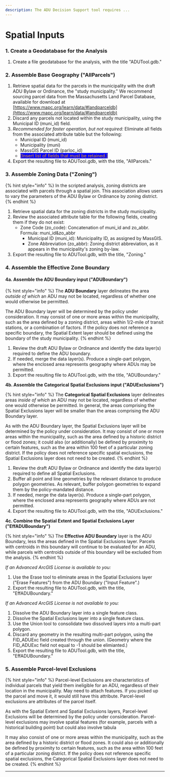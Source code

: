 ```yaml
---
description: The ADU Decision Support tool requires ...
---
```


# Spatial Inputs

### 1.  Create a Geodatabase for the Analysis

1. Create a file geodatabase for the analysis, with the title "ADUTool.gdb."

### 2.  Assemble Base Geography ("AllParcels")

1. Retrieve spatial data for the parcels in the municipality with the draft ADU Bylaw or Ordinance, the "study municipality." We recommend sourcing parcel data from the Massachusetts Land Parcel Database, available for download at [https://www.mapc.org/learn/data/#landparceldb](https://www.mapc.org/learn/data/#landparceldb)
2. Discard any parcels not located within the study municipality, using the Municipal ID (muni\_id) field.&#x20;
3. _Recommended for faster operation, but not required:_ Eliminate all fields from the associated attribute table but the following:
   * Municipal ID (muni\_id)
   * Municipality (muni)
   * MassGIS Parcel ID (parloc\_id)
   * <mark style="color:orange;background-color:blue;">\[Insert list of fields that must be retained.]</mark>
4. Export the resulting file to ADUTool.gdb, with the title, "AllParcels."

### 3.  Assemble Zoning Data ("Zoning")

{% hint style="info" %}
In the scripted analysis, zoning districts are associated with parcels through a spatial join. This association allows users to vary the parameters of the ADU Bylaw or Ordinance by zoning district.
{% endhint %}

1. Retrieve spatial data for the zoning districts in the study municipality.&#x20;
2. Review the associated attribute table for the following fields, creating them if they do not exist:
   * Zone Code (zo\_code): Concatenation of muni\_id and zo\_abbr. Formula: muni\_id\&zo\_abbr
     * Municipal ID (muni\_id): Municipality ID, as assigned by MassGIS.
     * Zone Abbreviation (zo\_abbr): Zoning district abbreviation, as it appears in the municipality's zoning by-law.
3. Export the resulting file to ADUTool.gdb, with the title, "Zoning."

### 4. Assemble the Effective Zone Boundary

#### 4a.  Assemble the ADU Boundary input **("ADUBoundary")**

{% hint style="info" %}
The **ADU Boundary** layer delineates the area _outside of which_ an ADU may not be located, regardless of whether one would otherwise be permitted.&#x20;

The ADU Boundary layer will be determined by the policy under consideration. It may consist of one or more areas within the municipality, such as the area defined by a zoning district, areas within 1/2-mile of transit stations, or a combination of factors. If the policy does not reference a specific boundary, the Spatial Extent layer should be defined using the boundary of the study municipality.
{% endhint %}

1. Review the draft ADU Bylaw or Ordinance and identify the data layer(s) required to define the ADU boundary.&#x20;
2. If needed, merge the data layer(s). Produce a single-part polygon, where the enclosed area represents geography where ADUs may be permitted.
3. Export the resulting file to ADUTool.gdb, with the title, "ADUBoundary."

**4b.  Assemble the Categorical Spatial Exclusions input ("ADUExclusions")**

{% hint style="info" %}
The **Categorical Spatial Exclusions** layer delineates areas _inside of which_ an ADU may not be located, regardless of whether one would otherwise be permitted. In general, the areas comprising the Spatial Exclusions layer will be smaller than the areas comprising the ADU Boundary layer.

As with the ADU Boundary layer, the Spatial Exclusions layer will be determined by the policy under consideration. It may consist of one or more areas within the municipality, such as the area defined by a historic district or flood zones; it could also (or additionally) be defined by proximity to certain features, such as the area within 100 feet of a particular zoning district. If the policy does not reference specific spatial exclusions, the Spatial Exclusions layer does not need to be created.
{% endhint %}

1. Review the draft ADU Bylaw or Ordinance and identify the data layer(s) required to define all Spatial Exclusions.&#x20;
2. Buffer all point and line geometries by the relevant distance to produce polygon geometries. As relevant, buffer polygon geometries to expand them by the policy-mandated distance.
3. If needed, merge the data layer(s). Produce a single-part polygon, where the enclosed area represents geography where ADUs are not permitted.
4. Export the resulting file to ADUTool.gdb, with the title, "ADUExclusions."

**4c.  Combine the Spatial Extent and Spatial Exclusions Layer ("EffADUBoundary")**

{% hint style="info" %}
The **Effective ADU Boundary** layer is the ADU Boundary, less the areas defined in the Spatial Exclusions layer. Parcels with centroids in this boundary will continue to be evaluated for an ADU, while parcels with centroids outside of this boundary will be excluded from the analysis.
{% endhint %}

_If an Advanced ArcGIS License is available to you:_&#x20;

1. Use the Erase tool to eliminate areas in the Spatial Exclusions layer ("Erase Features") from the ADU Boundary ("Input Feature".)
2. Export the resulting file to ADUTool.gdb, with the title, "EffADUBoundary."

_If an Advanced ArcGIS License is not available to you:_&#x20;

1. Dissolve the ADU Boundary layer into a single feature class.
2. Dissolve the Spatial Exclusions layer into a single feature class.
3. Use the Union tool to consolidate two dissolved layers into a multi-part polygon.&#x20;
4. Discard any geometry in the resulting multi-part polygon, using the FID\_ADUExc field created through the union. (Geometry where the FID\_ADUExc field not equal to -1 should be elimianted.)
5. Export the resulting file to ADUTool.gdb, with the title, "EffADUBoundary."

### 5. Assemble Parcel-level Exclusions

{% hint style="info" %}
Parcel-level Exclusions are characteristics of individual parcels that yield them ineligible for an ADU, regardless of their location in the municipality. May need to attach features. If you picked up the parcel and move it, it would still have this attribute. Parcel-level exclusions are attributes of the parcel itself.

As with the Spatial Extent and Spatial Exclusions layers, Parcel-level Exclusions will be determined by the policy under consideration. Parcel-level exclusions may involve spatial features (for example, parcels with a historical building point) but could also involve tabula



It may also consist of one or more areas within the municipality, such as the area defined by a historic district or flood zones. It could also or additionally be defined by proximity to certain features, such as the area within 100 feet of a particular zoning district. If the policy does not reference specific spatial exclusions, the Categorical Spatial Exclusions layer does not need to be created.
{% endhint %}



****

